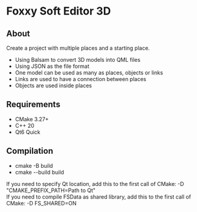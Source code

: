 # Foxxy Soft Editor 3D

## About

Create a project with multiple places and a starting place.
- Using Balsam to convert 3D models into QML files
- Using JSON as the file format
- One model can be used as many as places, objects or links
- Links are used to have a connection between places
- Objects are used inside places

## Requirements

- CMake 3.27+
- C++ 20
- Qt6 Quick 

## Compilation

- cmake -B build
- cmake --build build

If you need to specify Qt location, add this to the first call of CMake: -D "CMAKE_PREFIX_PATH=Path to Qt"  
If you need to compile FSData as shared library, add this to the first call of CMake: -D FS_SHARED=ON

